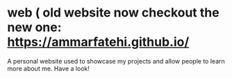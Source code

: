 # web ( old website now checkout the new one: https://ammarfatehi.github.io/
A personal website used to showcase my projects and allow people to learn more about me. Have a look!
